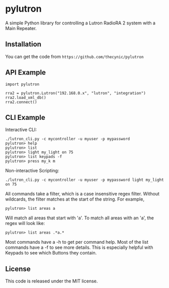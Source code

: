 pylutron
=====
A simple Python library for controlling a Lutron RadioRA 2 system with a Main
Repeater.

Installation
------------
You can get the code from `https://github.com/thecynic/pylutron`

API Example
-----------
    import pylutron

    rra2 = pylutron.Lutron("192.168.0.x", "lutron", "integration")
    rra2.load_xml_db()
    rra2.connect()

CLI Example
-----------

Interactive CLI:

    ./lutron_cli.py -c mycontroller -u myuser -p mypassword
    pylutron> help
    pylutron> list
    pylutron> light my_light on 75
    pylutron> list keypads -f
    pylutron> press my_k m

Non-interactive Scripting:

    ./lutron_cli.py -c mycontroller -u myuser -p mypassword light my_light on 75

All commands take a filter, which is a case insensitive regex filter. Without
wildcards, the filter matches at the start of the string. For example,

    pylutron> list areas a

Will match all areas that start with 'a'. To match all areas with an 'a', 
the regex will look like:

    pylutron> list areas .*a.*

Most commands have a -h to get per command help. Most of the list commands
have a -f to see more details. This is especially helpful with Keypads
to see which Buttons they contain. 

License
-------
This code is released under the MIT license.
